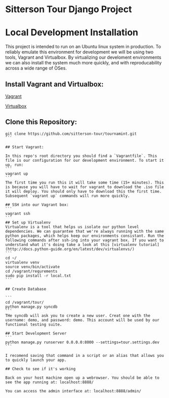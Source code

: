 Sitterson Tour Django Project
=============================

# Local Development Installation
This project is intended to run on an Ubuntu linux system in production. To reliably emulate this environment for development we will be using two tools, Vagrant and Virtualbox. By virtualizing our develoment environments we can also install the system much more quickly, and with reproducability across a wide range of OSes. 

## Install Vagrant and Virtualbox:
[Vagrant](https://www.vagrantup.com/downloads.html)

[Virtualbox](https://www.virtualbox.org/wiki/Downloads)

## Clone this Repository:
````
git clone https://github.com/sitterson-tour/tournamint.git
```

## Start Vagrant:

In this repo's root directory you should find a `Vagrantfile`. This file is our configuration for our development environment. To start it up, run:
```
vagrant up
```
The first time you run this it will take some time (15+ minutes). This is because you will have to wait for vagrant to download the .iso file it will deploy. You should only have to download this the first time. Subsequent `vagrant up` commands will run more quickly. 

## SSH into our Vagrant box:
```
vagrant ssh
```
## Set up Virtualenv
Virtualenv is a tool that helps us isolate our python level dependencies. We can guarantee that we're always running with the same python packages, which helps keep our environments consistant. Run the following commands after ssh-ing into your vagrant box. If you want to understand what it's doing take a look at this [virtualenv tutorial](http://docs.python-guide.org/en/latest/dev/virtualenvs/)
```
cd ~/
virtualenv venv
source venv/bin/activate
cd /vagrant/requrements
sudo pip install -r local.txt
```

## Create Database

```
cd /vagrant/tour/
python manage.py syncdb
```
THe syncdb will ask you to create a new user. Creat one with the username: demo, and password: demo. This account will be used by our functional testing suite. 

## Start Development Server
```
python manage.py runserver 0.0.0.0:8000 --settings=tour.settings.dev
```

I recomend saving that command in a script or an alias that allows you to quickly launch your app. 

## Check to see if it's working

Back on your host machine open up a webrowser. You should be able to see the app running at: localhost:8888/

You can access the admin interface at: localhost:8888/admin/
